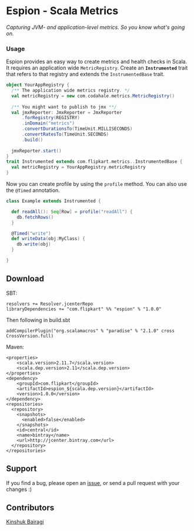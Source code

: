Espion - Scala Metrics
======================

*Capturing JVM- and application-level metrics. So you know what's going on.*


### Usage

Espion provides an easy way to create metrics and health checks in Scala. It requires an application wide `MetricRegistry`. Create an **`Instrumented`** trait that refers to that registry and extends the `InstrumentedBase` trait.

```scala
object YourAppRegistry {
  /** The application wide metrics registry. */
  val metricRegistry = new com.codahale.metrics.MetricRegistry()
  
  /** You might want to publish to jmx **/
  val jmxReporter: JmxReporter = JmxReporter
      .forRegistry(REGISTRY)
      .inDomain("metrics")
      .convertDurationsTo(TimeUnit.MILLISECONDS)
      .convertRatesTo(TimeUnit.SECONDS)
      .build()
  
  jmxReporter.start()
}
trait Instrumented extends com.flipkart.metrics..InstrumentedBase {
  val metricRegistry = YourAppRegistry.metricRegistry
}
```

Now you can create profile by using the `profile` method. You can also use the `@Timed` annotation.

```scala
class Example extends Instrumented {

  def readAll(): Seq[Row] = profile("readAll") {
    db.fetchRows()
  }

  @Timed("write")
  def writeData(obj:MyClass) {
    db.write(obj)
  }

}
```

## Download

SBT:
```
resolvers += Resolver.jcenterRepo
libraryDependencies += "com.flipkart" %% "espion" % "1.0.0"
```

Then following in build.sbt
```
addCompilerPlugin("org.scalamacros" % "paradise" % "2.1.0" cross CrossVersion.full)
```

Maven:
```
<properties>
    <scala.version>2.11.7</scala.version>
    <scala.dep.version>2.11</scala.dep.version>
</properties>
<dependency>
    <groupId>com.flipkart</groupId>
    <artifactId>espion_${scala.dep.version}</artifactId>
    <version>1.0.0</version>
</dependency>
<repositories>
  <repository>
    <snapshots>
      <enabled>false</enabled>
    </snapshots>
    <id>central</id>
    <name>bintray</name>
    <url>http://jcenter.bintray.com</url>
  </repository>
</repositories>
```



## Support

If you find a bug, please open an [issue](https://github.com/Flipkart/espion/issues), or send a pull request with your changes :)

## Contributors

[Kinshuk Bairagi](mailto:me@kinshuk.in)


